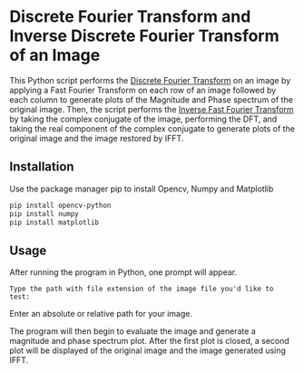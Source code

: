 # Discrete Fourier Transform and Inverse Discrete Fourier Transform of an Image

This Python script performs the [Discrete Fourier Transform](https://en.wikipedia.org/wiki/Discrete_Fourier_transform) on an image by applying a Fast Fourier Transform on each row of an image followed by each column to generate plots of the Magnitude and Phase spectrum of the original image. Then, the script performs the [Inverse Fast Fourier Transform](https://en.wikipedia.org/wiki/Discrete-time_Fourier_transform#Inverse_transform) by taking the complex conjugate of the image, performing the DFT, and taking the real component of the complex conjugate to generate plots of the original image and the image restored by IFFT.

## Installation

Use the package manager pip to install Opencv, Numpy and Matplotlib

```bash
pip install opencv-python
pip install numpy
pip install matplotlib
```

## Usage

After running the program in Python, one prompt will appear.

```
Type the path with file extension of the image file you'd like to test:
```

Enter an absolute or relative path for your image.

The program will then begin to evaluate the image and generate a magnitude and phase spectrum plot. After the first plot is closed, a second plot will be displayed of the original image and the image generated using IFFT.
